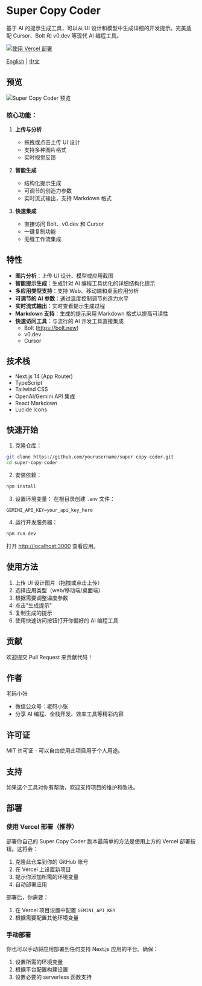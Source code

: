 # Super Copy Coder

基于 AI 的提示生成工具，可以从 UI 设计和模型中生成详细的开发提示。完美适配 Cursor、Bolt 和 v0.dev 等现代 AI 编程工具。


[![使用 Vercel 部署](https://vercel.com/button)](https://vercel.com/new/clone?repository-url=https%3A%2F%2Fgithub.com%2Fbravekingzhang%2Fcopy-coder&env=GEMINI_API_KEY&envDescription=API%20key%20required%20for%20Gemini%20API%20access&envLink=https%3A%2F%2Fmakersuite.google.com%2Fapp%2Fapikey&demo-title=Super%20Copy%20Coder&demo-description=AI-powered%20prompt%20generator%20for%20developers&demo-url=https%3A%2F%2Fsuper-copy-coder.vercel.app)

[English](./README.md) | [中文](./README_CN.md)

## 预览

![Super Copy Coder 预览](./artificial/screen.jpg)

### 核心功能：

1. **上传与分析**
   - 拖拽或点击上传 UI 设计
   - 支持多种图片格式
   - 实时视觉反馈

2. **智能生成**
   - 结构化提示生成
   - 可调节的创造力参数
   - 实时流式输出，支持 Markdown 格式

3. **快速集成**
   - 直接访问 Bolt、v0.dev 和 Cursor
   - 一键复制功能
   - 无缝工作流集成

## 特性

- **图片分析**：上传 UI 设计、模型或应用截图
- **智能提示生成**：生成针对 AI 编程工具优化的详细结构化提示
- **多应用类型支持**：支持 Web、移动端和桌面应用分析
- **可调节的 AI 参数**：通过温度控制调节创造力水平
- **实时流式输出**：实时查看提示生成过程
- **Markdown 支持**：生成的提示采用 Markdown 格式以提高可读性
- **快速访问工具**：与流行的 AI 开发工具直接集成
  - Bolt (https://bolt.new)
  - v0.dev
  - Cursor

## 技术栈

- Next.js 14 (App Router)
- TypeScript
- Tailwind CSS
- OpenAI/Gemini API 集成
- React Markdown
- Lucide Icons

## 快速开始

1. 克隆仓库：
```bash
git clone https://github.com/yourusername/super-copy-coder.git
cd super-copy-coder
```

2. 安装依赖：
```bash
npm install
```

3. 设置环境变量：
在根目录创建 `.env` 文件：
```env
GEMINI_API_KEY=your_api_key_here
```

4. 运行开发服务器：
```bash
npm run dev
```

打开 [http://localhost:3000](http://localhost:3000) 查看应用。

## 使用方法

1. 上传 UI 设计图片（拖拽或点击上传）
2. 选择应用类型（web/移动端/桌面端）
3. 根据需要调整温度参数
4. 点击"生成提示"
5. 复制生成的提示
6. 使用快速访问按钮打开你偏好的 AI 编程工具

## 贡献

欢迎提交 Pull Request 来贡献代码！

## 作者

老码小张
- 微信公众号：老码小张
- 分享 AI 编程、全栈开发、效率工具等精彩内容

## 许可证

MIT 许可证 - 可以自由使用此项目用于个人用途。

## 支持

如果这个工具对你有帮助，欢迎支持项目的维护和改进。

## 部署

### 使用 Vercel 部署（推荐）

部署你自己的 Super Copy Coder 副本最简单的方法是使用上方的 Vercel 部署按钮。这将会：

1. 克隆此仓库到你的 GitHub 账号
2. 在 Vercel 上设置新项目
3. 提示你添加所需的环境变量
4. 自动部署应用

部署后，你需要：
1. 在 Vercel 项目设置中配置 `GEMINI_API_KEY`
2. 根据需要配置其他环境变量

### 手动部署

你也可以手动将应用部署到任何支持 Next.js 应用的平台。确保：
1. 设置所需的环境变量
2. 根据平台配置构建设置
3. 设置必要的 serverless 函数支持